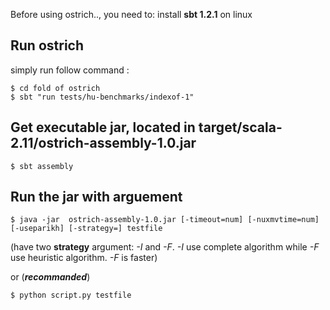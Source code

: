 Before using ostrich.., you need to:
install **sbt 1.2.1** on linux

Run ostrich
-------------------------
simply run follow command :

```
$ cd fold of ostrich
$ sbt "run tests/hu-benchmarks/indexof-1"
```

Get executable jar, located in target/scala-2.11/ostrich-assembly-1.0.jar
-------------------------------------------------------------------------

`$ sbt assembly`

Run the jar with arguement
--------------------------

`$ java -jar  ostrich-assembly-1.0.jar [-timeout=num] [-nuxmvtime=num] [-useparikh] [-strategy=] testfile`

(have two **strategy** argument: *-I* and *-F*. *-I* use complete algorithm while *-F* use heuristic algorithm. *-F* is faster)

or (***recommanded***)

`$ python script.py testfile`
